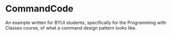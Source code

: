 # CommandCode

An example written for BYUI students, specifically for the Programming with Classes course, of what a command design pattern looks like.
